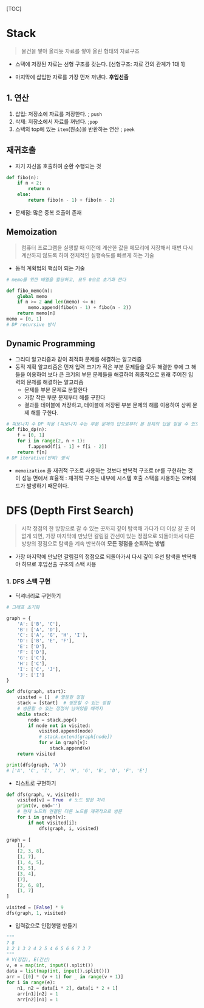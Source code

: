 [TOC]



# Stack

> 물건을 쌓아 올리듯 자료를 쌓아 올린 형태의 자료구조

- 스택에 저장된 자료는 선형 구조를 갖는다. [선형구조: 자료 간의 관계가 1대 1]

- 마지막에 삽입한 자료를 가장 먼저 꺼낸다. **후입선출**

## 1. 연산

1. 삽입: 저장소에 자료를 저장한다. ; `push`
2. 삭제: 저장소에서 자료를 꺼낸다. ;`pop`
3. 스택의 top에  있는 `item`(원소)을 반환하는 연산 ; `peek` 



## 재귀호출

- 자기 자신을 호출하여 순환 수행되는 것

```python
def fibo(n):
    if n < 2:
        return n
    else:
        return fibo(n - 1) + fibo(n - 2)
```

- 문제점: 많은 중복 호출이 존재

 

## Memoization

> 컴퓨터 프로그램을 실행할 때 이전에 계산한 값을 메모리에 저장해서 매번 다시 계산하지 않도록 하여 전체적인 실행속도를 빠르게 하는 기술

- 동적 계획법의 핵심이 되는 기술

```python
# memo를 위한 배열을 할당하고, 모두 0으로 초기화 한다

def fibo_memo(n):
    global memo
    if n >= 2 and len(memo) <= n:
        memo.append(fibo(n - 1) + fibo(n - 2))
    return memo[n]
memo = [0, 1]
# DP recursive 방식
```



## Dynamic Programming

- 그리디 알고리즘과 같이 최적화 문제를 해결하는 알고리즘
- 동적 계획 알고리즘은 먼저 입력 크기가 작은 부분 문제들을 모두 해결한 후에 그 해들을 이용하여 보다 큰 크기의 부분 문제들을 해결하여 최종적으로 원래 주어진 입력의 문제를 해결하는 알고리즘
  - 문제를 부분 문제로 분할한다
  - 가장 작은 부분 문제부터 해를 구한다
  - 결과를 테이블에 저장하고, 테이블에 저장된 부분 문제의 해를 이용하여 상위 문제 해를 구한다.

```python
# 피보나치 수 DP 적용 (피보나치 수는 부분 문제의 답으로부터 본 문제의 답을 얻을 수 있으므로 최적 부분 구조로 이루어짐)
def fibo_dp(n):
    f = [0, 1]
    for i in range(2, n + 1):
        f.append(f[i - 1] + f[i - 2])
    return f[n]
# DP iterative(반복) 방식
```

- `memoization` 을 재귀적 구조로 사용하는 것보다 반복적 구조로 `DP`를 구현하는 것이 성능 면에서 효율적 : 재귀적 구조는 내부에 시스템 호출 스택을 사용하는 오버헤드가 발생하기 때문이다.

# DFS (Depth First Search)

>시작 정점의 한 방향으로 갈 수 있는 곳까지 깊이 탐색해 가다가 더 이상 갈 곳 이 없게 되면, 가장 마지막에 만났던 갈림길 간선이 있는 정점으로 되돌아와서 다른 방향의 정점으로 탐색을 계속 반복하여 **모든 정점을 순회하는 방법** 

- 가장 마지막에 만났던 갈림길의 정점으로 되돌아가서 다시 깊이 우선 탐색을 반복해야 하므로 후입선출 구조의 스택 사용

### 1. DFS 스택 구현

- 딕셔너리로 구현하기

```python
# 그래프 초기화

graph = {
    'A': ['B', 'C'],
 	'B': ['A', 'D'],
 	'C': ['A', 'G', 'H', 'I'],
 	'D': ['B', 'E', 'F'],
 	'E': ['D'],
 	'F': ['D'],
 	'G': ['C'],
 	'H': ['C'],
 	'I': ['C', 'J'],
 	'J': ['I']
}
```

```python
def dfs(graph, start):
    visited = []  # 방문한 정점
    stack = [start]  # 방문할 수 있는 정점
    # 방문할 수 있는 정점이 남아있을 때까지
    while stack:
        node = stack.pop()
        if node not in visited:
            visited.append(node)
            # stack.extend(graph[node])
            for w in graph[v]:
                stack.append(w)
    return visited

print(dfs(graph, 'A'))
# ['A', 'C', 'I', 'J', 'H', 'G', 'B', 'D', 'F', 'E']
```

- 리스트로 구현하기

```python
def dfs(graph, v, visited):
    visited[v] = True  # 노드 방문 처리
    print(v, end='')
    # 현재 노드와 연결된 다른 노드를 재귀적으로 방문
    for i in graph[v]:
        if not visited[i]:
            dfs(graph, i, visited)
            
graph = [
  	[],
  	[2, 3, 8],
  	[1, 7],
  	[1, 4, 5],
  	[3, 5],
  	[3, 4],
  	[7],
  	[2, 6, 8],
  	[1, 7]
]

visited = [False] * 9
dfs(graph, 1, visited)
```

- 입력값으로 인접행렬 만들기

```python
"""
7 8
1 2 1 3 2 4 2 5 4 6 5 6 6 7 3 7
"""
# V(정점), E(간선)
v, e = map(int, input().split())
data = list(map(int, input().split()))
arr = [[0] * (v + 1) for _ in range(v + 1)]
for i in range(e):
    n1, n2 = data[i * 2], data[i * 2 + 1]
    arr[n1][n2] = 1
    arr[n2][n1] = 1
```

